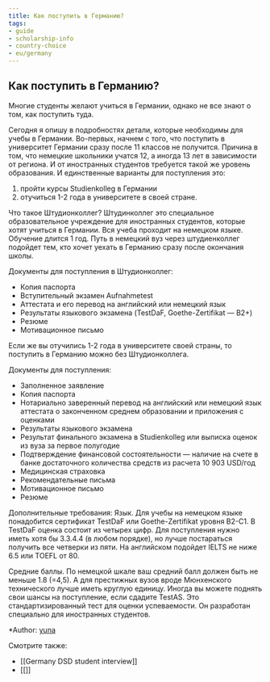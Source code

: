 ```yaml
---
title: Как поступить в Германию?
tags:
- guide
- scholarship-info
- country-choice
- eu/germany
---
```

## Как поступить в Германию?

Многие студенты желают учиться в Германии, однако не все знают о том, как поступить туда.

Сегодня я опишу в подробностях детали, которые необходимы для учебы в Германии. Во-первых, начнем с того, что поступить в университет Германии сразу после 11 классов не получится. Причина в том, что немецкие школьники учатся 12, а иногда 13 лет в зависимости от региона. И от иностранных студентов требуется такой же уровень образования. И единственные варианты для поступления это: 
1) пройти курсы Studienkolleg в Германии
2) отучиться 1-2 года в университете в своей стране.

Что такое Штудионколлег? Штудинколлег это специальное образовательное учреждение для иностранных студентов, которые хотят учиться в Германии. Вся учеба проходит на немецком языке. Обучение длится 1 год. Путь в немецкий вуз через штудиенколлег подойдет тем, кто хочет уехать в Германию сразу после окончания школы.

Документы для поступления в Штудионколлег:
- Копия паспорта
- Вступительный экзамен Aufnahmetest
- Аттестата и его перевод на английский или немецкий язык
- Результаты языкового экзамена (TestDaF, Goethe-Zertifikat — B2+)
- Резюме
- Мотивационное письмо

Если же вы отучились 1-2 года в университете своей страны, то поступить в Германию можно без Штудионколлега.

Документы для поступления:
- Заполненное заявление
- Копия паспорта
- Нотариально заверенный перевод на английский или немецкий язык аттестата о законченном среднем образовании и приложения с оценками
- Результаты языкового экзамена
- Результат финального экзамена в Studienkolleg или выписка оценок из вуза за первое полугодие
- Подтверждение финансовой состоятельности — наличие на счете в банке достаточного количества средств из расчета 10 903 USD/год
- Медицинская страховка
- Рекомендательные письма
- Мотивационное письмо
- Резюме

Дополнительные требования:
Язык. Для учебы на немецком языке понадобится сертификат TestDaF или Goethe-Zertifikat уровня B2-C1. В TestDaF оценка состоит из четырех цифр. Для поступления нужно иметь хотя бы 3.3.4.4 (в любом порядке), но лучше постараться получить все четверки из пяти. На английском подойдет IELTS не ниже 6.5 или TOEFL от 80.

Средние баллы. По немецкой шкале ваш средний балл должен быть не меньше 1.8 (=4,5). А для престижных вузов вроде Мюнхенского технического лучше иметь круглую единицу. Иногда вы можете поднять свои шансы на поступление, если сдадите TestAS. Это стандартизированный тест для оценки успеваемости. Он разработан специально для иностранных студентов.

*Author: [yuna](https://t.me/auilt)

Смотрите также:
- [[Germany DSD student interview]]
- [[]]












